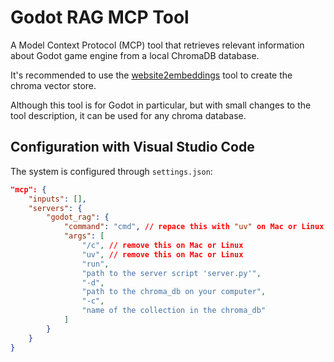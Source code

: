 # Godot RAG MCP Tool

A Model Context Protocol (MCP) tool that retrieves relevant information about Godot game engine from a local ChromaDB database.

It's recommended to use the [website2embeddings](https://github.com/zivshek/website2embeddings) tool to create the chroma vector store.

Although this tool is for Godot in particular, but with small changes to the tool description, it can be used for any chroma database.

## Configuration with Visual Studio Code

The system is configured through `settings.json`:

```json
"mcp": {
    "inputs": [],
    "servers": {
        "godot_rag": {
            "command": "cmd", // repace this with "uv" on Mac or Linux
            "args": [
                "/c", // remove this on Mac or Linux
                "uv", // remove this on Mac or Linux
                "run",
                "path to the server script 'server.py'",
                "-d",
                "path to the chroma_db on your computer",
                "-c",
                "name of the collection in the chroma_db"
            ]
        }
    }
}
```
